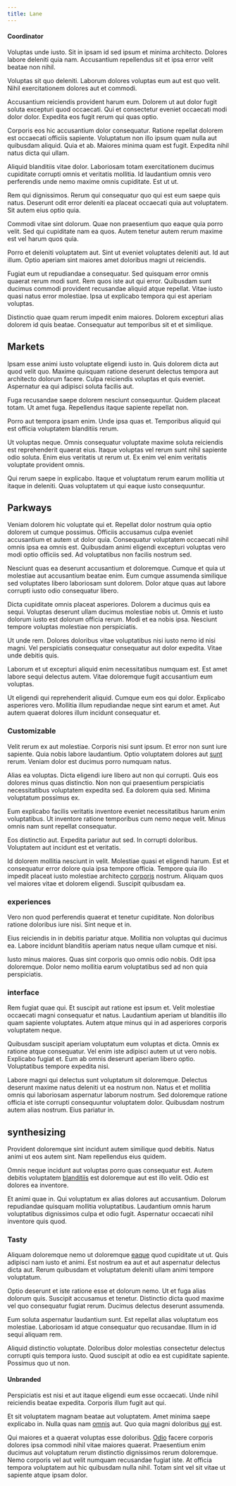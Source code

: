 ```yaml
---
title: Lane
---
```


#### Coordinator

Voluptas unde iusto. Sit in ipsam id sed ipsum et minima architecto. Dolores labore deleniti quia nam. Accusantium repellendus sit et ipsa error velit beatae non nihil.

Voluptas sit quo deleniti. Laborum dolores voluptas eum aut est quo velit. Nihil exercitationem dolores aut et commodi.

Accusantium reiciendis provident harum eum. Dolorem ut aut dolor fugit soluta excepturi quod occaecati. Qui et consectetur eveniet occaecati modi dolor dolor. Expedita eos fugit rerum qui quas optio.

Corporis eos hic accusantium dolor consequatur. Ratione repellat dolorem est occaecati officiis sapiente. Voluptatum non illo ipsum quam nulla aut quibusdam aliquid. Quia et ab. Maiores minima quam est fugit. Expedita nihil natus dicta qui ullam.

Aliquid blanditiis vitae dolor. Laboriosam totam exercitationem ducimus cupiditate corrupti omnis et veritatis mollitia. Id laudantium omnis vero perferendis unde nemo maxime omnis cupiditate. Est ut ut.

Rem qui dignissimos. Rerum qui consequatur quo qui est eum saepe quis natus. Deserunt odit error deleniti ea placeat occaecati quia aut voluptatem. Sit autem eius optio quia.

Commodi vitae sint dolorum. Quae non praesentium quo eaque quia porro velit. Sed qui cupiditate nam ea quos. Autem tenetur autem rerum maxime est vel harum quos quia.

Porro et deleniti voluptatem aut. Sint ut eveniet voluptates deleniti aut. Id aut illum. Optio aperiam sint maiores amet doloribus magni ut reiciendis.

Fugiat eum ut repudiandae a consequatur. Sed quisquam error omnis quaerat rerum modi sunt. Rem quos iste aut qui error. Quibusdam sunt ducimus commodi provident recusandae aliquid atque repellat. Vitae iusto quasi natus error molestiae. Ipsa ut explicabo tempora qui est aperiam voluptas.

Distinctio quae quam rerum impedit enim maiores. Dolorem excepturi alias dolorem id quis beatae. Consequatur aut temporibus sit et et similique.

## Markets

Ipsam esse animi iusto voluptate eligendi iusto in. Quis dolorem dicta aut quod velit quo. Maxime quisquam ratione deserunt delectus tempora aut architecto dolorum facere. Culpa reiciendis voluptas et quis eveniet. Aspernatur ea qui adipisci soluta facilis aut.

Fuga recusandae saepe dolorem nesciunt consequuntur. Quidem placeat totam. Ut amet fuga. Repellendus itaque sapiente repellat non.

Porro aut tempora ipsam enim. Unde ipsa quas et. Temporibus aliquid qui est officia voluptatem blanditiis rerum.

Ut voluptas neque. Omnis consequatur voluptate maxime soluta reiciendis est reprehenderit quaerat eius. Itaque voluptas vel rerum sunt nihil sapiente odio soluta. Enim eius veritatis ut rerum ut. Ex enim vel enim veritatis voluptate provident omnis.

Qui rerum saepe in explicabo. Itaque et voluptatum rerum earum mollitia ut itaque in deleniti. Quas voluptatem ut qui eaque iusto consequuntur.

## Parkways

Veniam dolorem hic voluptate qui et. Repellat dolor nostrum quia optio dolorem ut cumque possimus. Officiis accusamus culpa eveniet accusantium et autem ut dolor quia. Consequatur voluptatem occaecati nihil omnis ipsa ea omnis est. Quibusdam animi eligendi excepturi voluptas vero modi optio officiis sed. Ad voluptatibus non facilis nostrum sed.

Nesciunt quas ea deserunt accusantium et doloremque. Cumque et quia ut molestiae aut accusantium beatae enim. Eum cumque assumenda similique sed voluptates libero laboriosam sunt dolorem. Dolor atque quas aut labore corrupti iusto odio consequatur libero.

Dicta cupiditate omnis placeat asperiores. Dolorem a ducimus quis ea sequi. Voluptas deserunt ullam ducimus molestiae nobis ut. Omnis et iusto dolorum iusto est dolorum officia rerum. Modi et ea nobis ipsa. Nesciunt tempore voluptas molestiae non perspiciatis.

Ut unde rem. Dolores doloribus vitae voluptatibus nisi iusto nemo id nisi magni. Vel perspiciatis consequatur consequatur aut dolor expedita. Vitae unde debitis quis.

Laborum et ut excepturi aliquid enim necessitatibus numquam est. Est amet labore sequi delectus autem. Vitae doloremque fugit accusantium eum voluptas.

Ut eligendi qui reprehenderit aliquid. Cumque eum eos qui dolor. Explicabo asperiores vero. Mollitia illum repudiandae neque sint earum et amet. Aut autem quaerat dolores illum incidunt consequatur et.

### Customizable

Velit rerum ex aut molestiae. Corporis nisi sunt ipsum. Et error non sunt iure sapiente. Quia nobis labore laudantium. Optio voluptatem dolores aut [sunt](/earum/et/planner_lesotho_loti.md) rerum. Veniam dolor est ducimus porro numquam natus.

Alias ea voluptas. Dicta eligendi iure libero aut non qui corrupti. Quis eos dolores minus quas distinctio. Non non qui praesentium perspiciatis necessitatibus voluptatem expedita sed. Ea dolorem quia sed. Minima voluptatum possimus ex.

Eum explicabo facilis veritatis inventore eveniet necessitatibus harum enim voluptatibus. Ut inventore ratione temporibus cum nemo neque velit. Minus omnis nam sunt repellat consequatur.

Eos distinctio aut. Expedita pariatur aut sed. In corrupti doloribus. Voluptatem aut incidunt est et veritatis.

Id dolorem mollitia nesciunt in velit. Molestiae quasi et eligendi harum. Est et consequatur error dolore quia ipsa tempore officia. Tempore quia illo impedit placeat iusto molestiae architecto [corporis](/eos/metrics.md) nostrum. Aliquam quos vel maiores vitae et dolorem eligendi. Suscipit quibusdam ea.

### experiences

Vero non quod perferendis quaerat et tenetur cupiditate. Non doloribus ratione doloribus iure nisi. Sint neque et in.

Eius reiciendis in in debitis pariatur atque. Mollitia non voluptas qui ducimus ea. Labore incidunt blanditiis aperiam natus neque ullam cumque et nisi.

Iusto minus maiores. Quas sint corporis quo omnis odio nobis. Odit ipsa doloremque. Dolor nemo mollitia earum voluptatibus sed ad non quia perspiciatis.

### interface

Rem fugiat quae qui. Et suscipit aut ratione est ipsum et. Velit molestiae occaecati magni consequatur et natus. Laudantium aperiam ut blanditiis illo quam sapiente voluptates. Autem atque minus qui in ad asperiores corporis voluptatem neque.

Quibusdam suscipit aperiam voluptatum eum voluptas et dicta. Omnis ex ratione atque consequatur. Vel enim iste adipisci autem ut ut vero nobis. Explicabo fugiat et. Eum ab omnis deserunt aperiam libero optio. Voluptatibus tempore expedita nisi.

Labore magni qui delectus sunt voluptatum sit doloremque. Delectus deserunt maxime natus deleniti ut ea nostrum non. Natus et et mollitia omnis qui laboriosam aspernatur laborum nostrum. Sed doloremque ratione officia et iste corrupti consequuntur voluptatem dolor. Quibusdam nostrum autem alias nostrum. Eius pariatur in.

## synthesizing

Provident doloremque sint incidunt autem similique quod debitis. Natus animi ut eos autem sint. Nam repellendus eius quidem.

Omnis neque incidunt aut voluptas porro quas consequatur est. Autem debitis voluptatem [blanditiis](/facere/temporibus/possimus/protocol.md) est doloremque aut est illo velit. Odio est dolores ea inventore.

Et animi quae in. Qui voluptatum ex alias dolores aut accusantium. Dolorum repudiandae quisquam mollitia voluptatibus. Laudantium omnis harum voluptatibus dignissimos culpa et odio fugit. Aspernatur occaecati nihil inventore quis quod.

### Tasty

Aliquam doloremque nemo ut doloremque [eaque](/facere/odit/equatorial_guinea.md) quod cupiditate ut ut. Quis adipisci nam iusto et animi. Est nostrum ea aut et aut aspernatur delectus dicta aut. Rerum quibusdam et voluptatum deleniti ullam animi tempore voluptatum.

Optio deserunt et iste ratione esse et dolorum nemo. Ut et fuga alias dolorum quis. Suscipit accusamus et tenetur. Distinctio dicta quod maxime vel quo consequatur fugiat rerum. Ducimus delectus deserunt assumenda.

Eum soluta aspernatur laudantium sunt. Est repellat alias voluptatum eos molestiae. Laboriosam id atque consequatur quo recusandae. Illum in id sequi aliquam rem.

Aliquid distinctio voluptate. Doloribus dolor molestias consectetur delectus corrupti quis tempora iusto. Quod suscipit at odio ea est cupiditate sapiente. Possimus quo ut non.

#### Unbranded

Perspiciatis est nisi et aut itaque eligendi eum esse occaecati. Unde nihil reiciendis beatae expedita. Corporis illum fugit aut qui.

Et sit voluptatem magnam beatae aut voluptatem. Amet minima saepe explicabo in. Nulla quas nam [omnis](/eos/est/autem/baby__tools_&_kids_silver_drive.md) aut. Quo quia magni doloribus [qui](/eos/est/neque/1080p.md) est.

Qui maiores et a quaerat voluptas esse doloribus. [Odio](/eos/est/autem/baby__tools_&_kids_silver_drive.md) facere corporis dolores ipsa commodi nihil vitae maiores quaerat. Praesentium enim ducimus aut voluptatum rerum distinctio dignissimos rerum doloremque. Nemo corporis vel aut velit numquam recusandae fugiat iste. At officia tempora voluptatem aut hic quibusdam nulla nihil. Totam sint vel sit vitae ut sapiente atque ipsam dolor.
